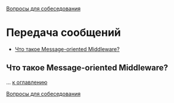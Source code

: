 [Вопросы для собеседования](README.md)

# Передача сообщений
+ [Что такое Message-oriented Middleware?](#что-такое-message-oriented-middleware)

## Что такое Message-oriented Middleware?
...
[к оглавлению](#Передача-сообщений)

[Вопросы для собеседования](README.md)